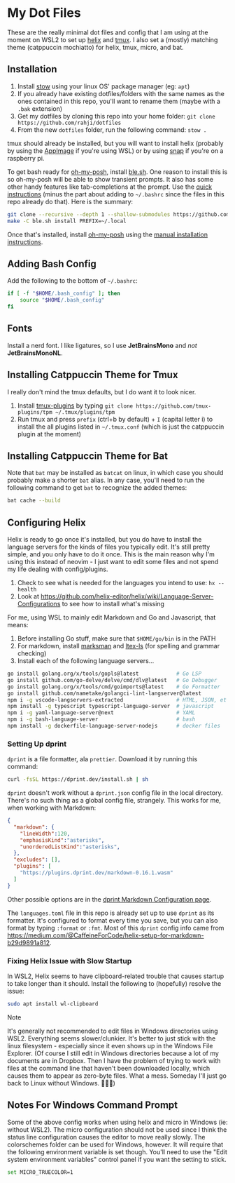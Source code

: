 # My Dot Files

These are the really minimal dot files and config that I am using at the moment on WSL2 to set up 
[helix](https://helix-editor.com/) and [tmux](https://github.com/tmux/tmux/wiki). I also 
set a (mostly) matching theme (catppuccin mochiatto) for helix, tmux, micro, and bat.

## Installation

1. Install [stow](https://www.gnu.org/software/stow/manual/stow.html) using your linux OS' package manager (eg: `apt`)
2. If you already have existing dotfiles/folders with the same names as the ones contained in this repo,
   you'll want to rename them (maybe with a `.bak` extension)
3. Get my dotfiles by cloning this repo into your home folder: `git clone https://github.com/rahji/dotfiles`
4. From the new `dotfiles` folder, run the following command: `stow .`

tmux should already be installed, but you will want to install helix
(probably by using the [AppImage](https://docs.helix-editor.com/install.html#appimage) if you're using WSL)
or by using [snap](https://snapcraft.io/install/helix/raspbian) if you're on a raspberry pi.

To get bash ready for [oh-my-posh](https://ohmyposh.dev),
install [ble.sh](https://github.com/akinomyoga/ble.sh). One reason to install this is so oh-my-posh will be able
to show transient prompts. It also has some other handy features like tab-completions at the prompt.
Use the [quick instructions](https://github.com/akinomyoga/ble.sh#quick-instructions)
(minus the part about adding to `~/.bashrc` since the files in this repo already do that). Here is the summary:

```bash
git clone --recursive --depth 1 --shallow-submodules https://github.com/akinomyoga/ble.sh.git
make -C ble.sh install PREFIX=~/.local
```

Once that's installed, install [oh-my-posh](https://ohmyposh.dev/) using the
[manual installation instructions](https://ohmyposh.dev/docs/installation/linux).

## Adding Bash Config

Add the following to the bottom of `~/.bashrc`:

```bash
if [ -f "$HOME/.bash_config" ]; then
    source "$HOME/.bash_config"
fi
```

## Fonts

Install a nerd font.
I like ligatures, so I use **JetBrainsMono** and *not* **JetBrainsMonoNL**. 

## Installing Catppuccin Theme for Tmux

I really don't mind the tmux defaults, but I do want it to look nicer.

1. Install [tmux-plugins](https://github.com/tmux-plugins/tpm) by typing
  `git clone https://github.com/tmux-plugins/tpm ~/.tmux/plugins/tpm`
2. Run tmux and press `prefix` (ctrl+b by default) + `I` (capital letter i) to install the all plugins listed
   in `~/.tmux.conf` (which is just the catppuccin plugin at the moment)

## Installing Catppuccin Theme for Bat

Note that `bat` may be installed as `batcat` on linux, in which case you should probably make a shorter `bat` alias.
In any case, you'll need to run the following command to get `bat` to recognize the added themes:

```bash
bat cache --build
```

## Configuring Helix

Helix is ready to go once it's installed, but you do have to install the language servers for the kinds of files you
typically edit. It's still pretty simple, and you only have to do it once. This is the main reason why I'm using this
instead of neovim - I just want to edit some files and not spend my life dealing with config/plugins.

1. Check to see what is needed for the languages you intend to use: `hx --health`
2. Look at https://github.com/helix-editor/helix/wiki/Language-Server-Configurations to see how to install what's missing

For me, using WSL to mainly edit Markdown and Go and Javascript, that means:

1. Before installing Go stuff, make sure that `$HOME/go/bin` is in the PATH
2. For markdown, install [marksman](https://github.com/artempyanykh/marksman/releases) and
   [ltex-ls](https://github.com/valentjn/ltex-ls/releases/tag/16.0.0) (for spelling and grammar checking)
3. Install each of the following language servers...

```bash
go install golang.org/x/tools/gopls@latest            # Go LSP
go install github.com/go-delve/delve/cmd/dlv@latest   # Go Debugger
go install golang.org/x/tools/cmd/goimports@latest    # Go Formatter
go install github.com/nametake/golangci-lint-langserver@latest
npm i -g vscode-langservers-extracted                 # HTML, JSON, et al
npm install -g typescript typescript-language-server  # javascript
npm i -g yaml-language-server@next                    # YAML
npm i -g bash-language-server                         # bash
npm install -g dockerfile-language-server-nodejs      # docker files
```

### Setting Up dprint

`dprint` is a file formatter, ala `prettier`. Download it by running this command:

```bash
curl -fsSL https://dprint.dev/install.sh | sh
```

`dprint` doesn't work without a `dprint.json` config file in the local directory.
There's no such thing as a global config file, strangely. This works for me, when working with Markdown:

```json
{
  "markdown": {
    "lineWidth":120,
    "emphasisKind":"asterisks",
    "unorderedListKind":"asterisks",
  },
  "excludes": [],
  "plugins": [
    "https://plugins.dprint.dev/markdown-0.16.1.wasm"
  ]
}
```

Other possible options are in the [dprint Markdown Configuration page](https://dprint.dev/plugins/markdown/config/).

The `languages.toml` file in this repo is already set up to use `dprint` as its formatter.
It's configured to format every time you save, but you can also format by typing `:format` or `:fmt`.
Most of this `dprint` config info came from <https://medium.com/@CaffeineForCode/helix-setup-for-markdown-b29d9891a812>.

### Fixing Helix Issue with Slow Startup

In WSL2, Helix seems to have clipboard-related trouble that causes startup to take longer than it should.
Install the following to (hopefully) resolve the issue:

```bash
sudo apt install wl-clipboard
```

> [!NOTE]  
> It's generally not recommended to edit files in Windows directories using WSL2. Everything seems slower/clunkier.
> It's better to just stick with the linux filesystem - especially since it even shows up in the Windows File Explorer.
> (Of course I still edit in Windows directories because a lot of my documents are in Dropbox.
> Then I have the problem of trying to work with files at the command line that haven't been downloaded locally,
> which causes them to appear as zero-byte files. What a mess. Someday I'll just go back to Linux without Windows. 🤷🏽‍♂️)

## Notes For Windows Command Prompt

Some of the above config works when using helix and micro in Windows (ie: without WSL2). The micro configuration
should not be used since I think the status line configuration causes the editor to move really slowly.
The colorschemes folder can be used for Windows, however. It will require that the following environment variable
is set though. You'll need to use the "Edit system environment variables" control panel if you want the setting to stick.

```bash
set MICRO_TRUECOLOR=1
```
